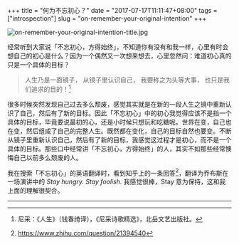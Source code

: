 +++
title = "何为不忘初心？"
date = "2017-07-17T11:11:47+08:00"
tags = ["introspection"]
slug = "on-remember-your-original-intention"
+++

![on-remember-your-original-intention-title.jpg](/images/on-remember-your-original-intention-title.jpg "仰望星空")

经常听到大家说「不忘初心，方得始终」，不知道你有没有和我一样，心里有时会想自己的初心是什么？因为一个偶然又一次想来想去，心里忽然问：难道初心真的只是一个具体的目标？

> 人生乃是一面镜子，
从镜子里认识自己，
我要称之为头等大事，
也只是我们追求的目的！[^1]

很多时候突然发现自己过去多么颓废，感觉其实就是在新的一段人生之镜中重新认识了自己，然后有了新的目标。因此「不忘初心」中的初心我觉得应该不是指一个具体的目标，毕竟要说最初的心，还是小时候只想玩和吃糖呢。世界在变，自己也在变，然后组成了自己的完整人生。既然都在变化，自己的目标自然也要变。不断从镜子里重新认识自己，然后有了新的目标，我感觉这过程才是初心，而不是一个具体的目标。那些口中经常讲「不忘初心，方得始终」的人，其实不如那些经常懊悔自己以前多么颓废的人。

我在搜索「不忘初心」的英语翻译时，看到知乎上的一条回答[^2]，翻译为乔布斯在一场演讲中的 *Stay hungry. Stay foolish.* 我感觉很棒，Stay 意为保持，这和我上面的理解很契合。

---

[^1]: 尼采：《人生》（钱春绮译），《尼采诗歌精选》，北岳文艺出版社。
[^2]: https://www.zhihu.com/question/21394540
